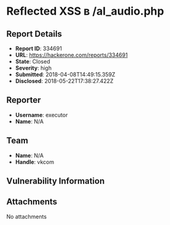 # Reflected XSS в /al_audio.php

## Report Details
- **Report ID**: 334691
- **URL**: https://hackerone.com/reports/334691
- **State**: Closed
- **Severity**: high
- **Submitted**: 2018-04-08T14:49:15.359Z
- **Disclosed**: 2018-05-22T17:38:27.422Z

## Reporter
- **Username**: executor
- **Name**: N/A

## Team
- **Name**: N/A
- **Handle**: vkcom

## Vulnerability Information


## Attachments
No attachments
